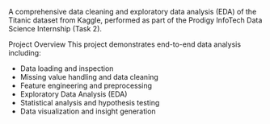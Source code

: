 A comprehensive data cleaning and exploratory data analysis (EDA) of the Titanic dataset from Kaggle, performed as part of the Prodigy InfoTech Data Science Internship (Task 2).

Project Overview
This project demonstrates end-to-end data analysis including:
- Data loading and inspection
- Missing value handling and data cleaning
- Feature engineering and preprocessing
- Exploratory Data Analysis (EDA)
- Statistical analysis and hypothesis testing
- Data visualization and insight generation
